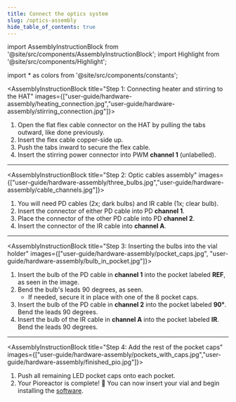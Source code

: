 ```yaml
---
title: Connect the optics system
slug: /optics-assembly
hide_table_of_contents: true
---
```


import AssemblyInstructionBlock from '@site/src/components/AssemblyInstructionBlock';
import Highlight from '@site/src/components/Highlight';

import * as colors from '@site/src/components/constants';

<AssemblyInstructionBlock title="Step 1: Connecting heater and stirring to the HAT" images={["user-guide/hardware-assembly/heating_connection.jpg","user-guide/hardware-assembly/stirring_connection.jpg"]}>

1.  Open the <Highlight color={colors.orange}>flat flex cable connector</Highlight> on the HAT by pulling the tabs outward, like done previously.
2.  Insert the flex cable copper-side up.
3.  Push the tabs inward to secure the flex cable.
4.  Insert the stirring power connector into <Highlight color={colors.green}>PWM **channel 1**</Highlight> (unlabelled).

</AssemblyInstructionBlock>

-----

<AssemblyInstructionBlock title="Step 2: Optic cables assembly" images={["user-guide/hardware-assembly/three_bulbs.jpg","user-guide/hardware-assembly/cable_channels.jpg"]}>

1.  You will need PD cables (2x; dark bulbs) and IR cable (1x; clear bulb).
2.  Insert the connector of either <Highlight color={colors.blue}>PD cable into PD **channel 1**</Highlight>.
3.  Place the connector of the <Highlight color={colors.blue}>other PD cable into PD **channel 2**</Highlight>.
4.  Insert the connector of the <Highlight color={colors.red}>IR cable into **channel A**</Highlight>.

</AssemblyInstructionBlock>

-----

<AssemblyInstructionBlock title="Step 3: Inserting the bulbs into the vial holder" images={["user-guide/hardware-assembly/pocket_caps.jpg", "user-guide/hardware-assembly/bulb_in_pocket.jpg"]}>

1.  Insert the bulb of the PD cable in **channel 1** into the <Highlight color={colors.red}>pocket labeled **REF**</Highlight>, as seen in the image.
2. Bend the bulb's leads 90 degrees, as seen.
    *   If needed, secure it in place with one of the 8 <Highlight color={colors.blue}>pocket caps</Highlight>.
3.  Insert the bulb of the PD cable in **channel 2** into the <Highlight color={colors.magenta}>pocket labeled **90°**</Highlight>. Bend the leads 90 degrees.
4.  Insert the bulb of the IR cable in **channel A** into the pocket labeled **IR**. Bend the leads 90 degrees.

</AssemblyInstructionBlock>

-----

<AssemblyInstructionBlock title="Step 4: Add the rest of the pocket caps" images={["user-guide/hardware-assembly/pockets_with_caps.jpg","user-guide/hardware-assembly/finished_pio.jpg"]}>

1.  Push all remaining LED pocket caps onto each pocket.
2.  Your Pioreactor is complete! 🚀 You can now insert your vial and begin installing the [software](/user-guide/software-set-up).

</AssemblyInstructionBlock>
